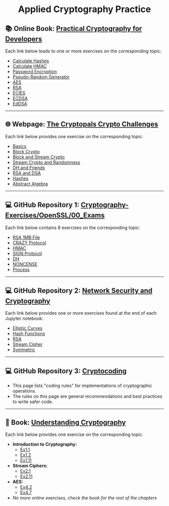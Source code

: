 <h1 align="center">Applied Cryptography Practice</h1>

## 📚 Online Book: [Practical Cryptography for Developers](https://cryptobook.nakov.com/)

Each link below leads to one or more exercises on the corresponding topic:

- [Calculate Hashes](https://cryptobook.nakov.com/cryptographic-hash-functions/exercises-calculate-hashes)
- [Calculate HMAC](https://cryptobook.nakov.com/mac-and-key-derivation/exercises-calculate-hmac)
- [Password Encryption](https://cryptobook.nakov.com/mac-and-key-derivation/exercises-password-encryption)
- [Pseudo-Random Generator](https://cryptobook.nakov.com/secure-random-generators/exercises-pseudo-random-generator)
- [AES](https://cryptobook.nakov.com/symmetric-key-ciphers/exercises-aes-encrypt-decrypt)
- [RSA](https://cryptobook.nakov.com/asymmetric-key-ciphers/exercises-rsa-encrypt-decrypt)
- [ECIES](https://cryptobook.nakov.com/asymmetric-key-ciphers/exercises-ecies-encrypt-decrypt)
- [ECDSA](https://cryptobook.nakov.com/digital-signatures/exercises-secp256k1-sign-verify)
- [EdDSA](https://cryptobook.nakov.com/digital-signatures/exercises-eddsa-sign-and-verify)

---

## 🌐 Webpage: [The Cryptopals Crypto Challenges](https://cryptopals.com/)

Each link below provides one exercise on the corresponding topic:

- [Basics](https://cryptopals.com/sets/1)
- [Block Crypto](https://cryptopals.com/sets/2)
- [Block and Stream Crypto](https://cryptopals.com/sets/3)
- [Stream Crypto and Randomness](https://cryptopals.com/sets/4)
- [DH and Friends](https://cryptopals.com/sets/5)
- [RSA and DSA](https://cryptopals.com/sets/6)
- [Hashes](https://cryptopals.com/sets/7)
- [Abstract Algebra](https://cryptopals.com/sets/8)

---

## 💻 GitHub Repository 1: [Cryptography-Exercises/OpenSSL/00_Exams](https://github.com/GrayNeel/Cryptography-Exercises/tree/main/OpenSSL/00_Exams)

Each link below contains 8 exercises on the corresponding topic:

- [RSA 1MB File](https://github.com/GrayNeel/Cryptography-Exercises/blob/main/OpenSSL/00_Exams/ex1_RSA_1MB_file.c)
- [CRAZY Protocol](https://github.com/GrayNeel/Cryptography-Exercises/blob/main/OpenSSL/00_Exams/ex2_CRAZY_protocol.c)
- [HMAC](https://github.com/GrayNeel/Cryptography-Exercises/blob/main/OpenSSL/00_Exams/ex3_HMAC.c)
- [SIGN Protocol](https://github.com/GrayNeel/Cryptography-Exercises/blob/main/OpenSSL/00_Exams/ex4_SIGN_protocol.c)
- [DH](https://github.com/GrayNeel/Cryptography-Exercises/blob/main/OpenSSL/00_Exams/ex5_DH.c)
- [NONCENSE](https://github.com/GrayNeel/Cryptography-Exercises/blob/main/OpenSSL/00_Exams/ex6_NONCENSE.c)
- [Process](https://github.com/GrayNeel/Cryptography-Exercises/blob/main/OpenSSL/00_Exams/ex7_process.c)

---

## 💻 GitHub Repository 2: [Network Security and Cryptography](https://github.com/gverticale/network-security-and-cryptography/tree/master)

Each link below provides one or more exercises found at the end of each Jupyter notebook:

- [Elliptic Curves](https://github.com/gverticale/network-security-and-cryptography/blob/master/Elliptic%20Curves.ipynb)
- [Hash Functions](https://github.com/gverticale/network-security-and-cryptography/blob/master/Hash%20Functions.ipynb)
- [RSA](https://github.com/gverticale/network-security-and-cryptography/blob/master/RSA.ipynb)
- [Stream Cipher](https://github.com/gverticale/network-security-and-cryptography/blob/master/StreamCiphers.ipynb)
- [Symmetric](https://github.com/gverticale/network-security-and-cryptography/blob/master/Symmetric.ipynb)

---

## 💻 GitHub Repository 3: [Cryptocoding](https://github.com/veorq/cryptocoding?tab=readme-ov-file#compare-secret-strings-in-constant-time)

- This page lists "coding rules" for implementations of cryptographic operations.
- The rules on this page are general recommendations and best practices to write safer code.

---

## 📖 Book: [Understanding Cryptography]()

Each link below provides one exercise on the corresponding topic:

- **Introduction to Cryptography:**
  - [Ex1.1](https://tom.busby.ninja/understanding-cryptography/ex1-1/)
  - [Ex1.2](https://tom.busby.ninja/understanding-cryptography/ex1-2/)
  - [Ex1.11](https://tom.busby.ninja/understanding-cryptography/ex1-11/)
- **Stream Ciphers:**
  - [Ex2.1](https://tom.busby.ninja/understanding-cryptography/ex2-1/)
  - [Ex2.11](https://tom.busby.ninja/understanding-cryptography/ex2-11/)
- **AES:**
  - [Ex4.2](https://tom.busby.ninja/understanding-cryptography/ex4-2/)
  - [Ex4.7](https://tom.busby.ninja/understanding-cryptography/ex4-7/)
- *No more online exercises, check the book for the rest of the chapters*


